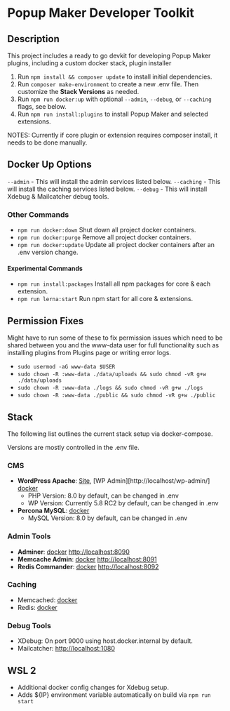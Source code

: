 # Popup Maker Developer Toolkit


## Description

This project includes a ready to go devkit for developing Popup Maker plugins, including a custom docker stack, plugin installer

1. Run `npm install && composer update` to install initial dependencies. 
2. Run `composer make-environment` to create a new .env file. Then customize the **Stack Versions** as needed.
3. Run `npm run docker:up` with optional `--admin`, `--debug`, or `--caching` flags, see below.
4. Run `npm run install:plugins` to install Popup Maker and selected extensions.

NOTES: Currently if core plugin or extension requires composer install, it needs to be done manually.

## Docker Up Options

`--admin` - This will install the admin services listed below.
`--caching` - This will install the caching services listed below.
`--debug` - This will install Xdebug & Mailcatcher debug tools.

### Other Commands

- `npm run docker:down` Shut down all project docker containers.
- `npm run docker:purge` Remove all project docker containers.
- `npm run docker:update` Update all project docker containers after an .env version change.
#### Experimental Commands
- `npm run install:packages` Install all npm packages for core & each extension.
- `npm run lerna:start` Run npm start for all core & extensions.

## Permission Fixes

Might have to run some of these to fix permission issues which need to be shared between you and the www-data user for full functionality such as installing plugins from Plugins page or writing error logs.

- `sudo usermod -aG www-data $USER`
- `sudo chown -R :www-data ./data/uploads && sudo chmod -vR g+w ./data/uploads`
- `sudo chown -R :www-data ./logs && sudo chmod -vR g+w ./logs`
- `sudo chown -R :www-data ./public && sudo chmod -vR g+w ./public`

## Stack

The following list outlines the current stack setup via docker-compose.

Versions are mostly controlled in the .env file.

### CMS

- **WordPress Apache**: [Site](http://localhost), [WP Admin][http://localhost/wp-admin/] [docker](https://hub.docker.com/_/wordpress/)
  - PHP Version: 8.0 by default, can be changed in .env
  - WP Version: Currently 5.8 RC2 by default, can be changed in .env
- **Percona MySQL**: [docker](https://hub.docker.com/_/percona/)
  - MySQL Version: 8.0 by default, can be changed in .env

### Admin Tools

- **Adminer**: [docker](https://hub.docker.com/_/adminer) [http://localhost:8090](http://localhost:8090)
- **Memcache Admin**: [docker](https://hub.docker.com/r/jahacdropboxa/memcached) [http://localhost:8091](http://localhost:8091)
- **Redis Commander**: [docker](rediscommander/redis-commander) [http://localhost:8092](http://localhost:8092)

### Caching

- Memcached: [docker](https://hub.docker.com/_/memcached/)
- Redis: [docker](https://hub.docker.com/_/redis/)

### Debug Tools

- XDebug: On port 9000 using host.docker.internal by default.
- Mailcatcher: [http://localhost:1080](http://localhost:1080)

## WSL 2

- Additional docker config changes for Xdebug setup.
- Adds ${IP} environment variable automatically on build via `npm run start`

